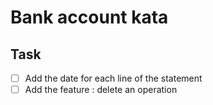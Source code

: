 # Bank account kata

## Task

- [ ] Add the date for each line of the statement
- [ ] Add the feature : delete an operation

